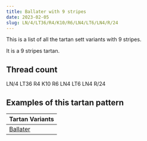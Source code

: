 ```yaml
---
title: Ballater with 9 stripes
date: 2023-02-05
slug: LN/4/LT36/R4/K10/R6/LN4/LT6/LN4/R/24
---
```

This is a list of all the tartan sett variants with 9 stripes.

It is a 9 stripes tartan.


## Thread count
LN/4 LT36 R4 K10 R6 LN4 LT6 LN4 R/24

## Examples of this tartan pattern

| Tartan Variants |
|---------------|
| [Ballater](/variants/ln/4/lt36/r4/k10/r6/ln4/lt6/ln4/r/24-k000000-lne0e0e0-lt906030-rc00000)||
